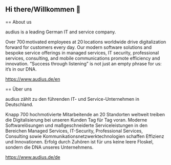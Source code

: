 ## Hi there/Willkommen 👋

== About us

audius is a leading German IT and service company.

Over 700 motivated employees at 20 locations worldwide drive digitalization forward for customers every day. Our modern software solutions and bespoke service offerings in managed services, IT security, professional services, consulting, and mobile communications promote efficiency and innovation. “Success through listening” is not just an empty phrase for us: it’s in our DNA.

https://www.audius.de/en

== Über uns

audius zählt zu den führenden IT- und Service-Unternehmen in Deutschland.

Knapp 700 hochmotivierte Mitarbeitende an 20 Standorten weltweit treiben die Digitalisierung bei unseren Kunden Tag für Tag voran. Moderne Softwarelösungen und maßgeschneiderte Serviceleistungen in den Bereichen Managed Services, IT-Security, Professional Services, Consulting sowie Kommunikationsnetzwerktechnologien schaffen Effizienz und Innovationen. Erfolg durch Zuhören ist für uns keine leere Floskel, sondern die DNA unseres Unternehmens.

https://www.audius.de/de
